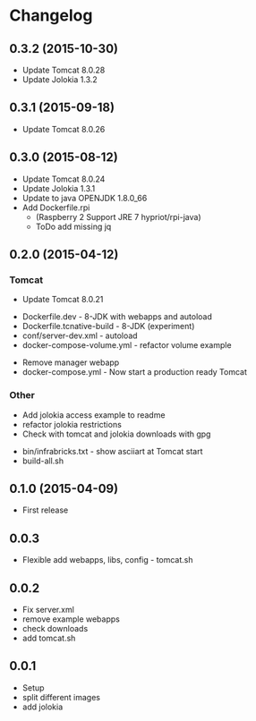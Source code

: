 # Changelog

## 0.3.2 (2015-10-30)
* Update Tomcat 8.0.28
* Update Jolokia 1.3.2

## 0.3.1 (2015-09-18)
* Update Tomcat 8.0.26

## 0.3.0 (2015-08-12)

* Update Tomcat 8.0.24
* Update Jolokia 1.3.1
* Update to java OPENJDK 1.8.0_66
* Add Dockerfile.rpi
  * (Raspberry 2 Support JRE 7 hypriot/rpi-java)
  * ToDo add missing jq

## 0.2.0 (2015-04-12)

### Tomcat
* Update Tomcat 8.0.21
+ Dockerfile.dev - 8-JDK with webapps and autoload
+ Dockerfile.tcnative-build - 8-JDK (experiment)
+ conf/server-dev.xml - autoload
+ docker-compose-volume.yml - refactor volume example
* Remove manager webapp
* docker-compose.yml - Now start a production ready Tomcat

### Other
* Add jolokia access example to readme
* refactor jolokia restrictions
* Check with tomcat and jolokia downloads with gpg
+ bin/infrabricks.txt - show asciiart at Tomcat start
+ build-all.sh

## 0.1.0 (2015-04-09)

* First release

## 0.0.3

* Flexible add webapps, libs, config - tomcat.sh

## 0.0.2

* Fix server.xml
* remove example webapps
* check downloads
* add tomcat.sh

## 0.0.1

* Setup
* split different images
* add jolokia
